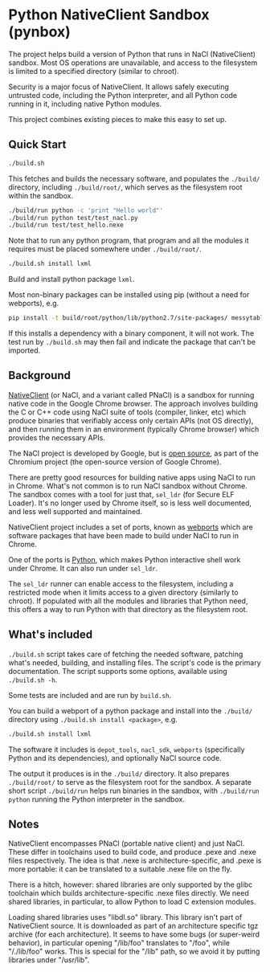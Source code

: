 Python NativeClient Sandbox (pynbox)
====================================

The project helps build a version of Python that runs
in NaCl (NativeClient) sandbox. Most OS operations are unavailable, and access
to the filesystem is limited to a specified directory (similar to chroot).

Security is a major focus of NativeClient. It allows safely executing untrusted code, including the Python interpreter, and all Python code running in it, including native Python modules.

This project combines existing pieces to make this easy to set up.

Quick Start
-----------
```bash
./build.sh
```
This fetches and builds the necessary software, and populates the `./build/` directory, including `./build/root/`, which serves as the filesystem root within the sandbox.

```bash
./build/run python -c 'print "Hello world"'
./build/run python test/test_nacl.py
./build/run test/test_hello.nexe
```
Note that to run any python program, that program and all the modules it requires must be placed somewhere under `./build/root/`.

```bash
./build.sh install lxml
```
Build and install python package `lxml`.

Most non-binary packages can be installed using pip (without a need for webports), e.g.
```bash
pip install -t build/root/python/lib/python2.7/site-packages/ messytables
```
If this installs a dependency with a binary component, it will not work. The test run by `./build.sh`
may then fail and indicate the package that can't be imported.

Background
----------

[NativeClient](https://developer.chrome.com/native-client) (or NaCl, and a
variant called PNaCl) is a sandbox for running native code in the Google Chrome
browser. The approach involves building the C or C++ code using NaCl suite of
tools (compiler, linker, etc) which produce binaries that verifiably access
only certain APIs (not OS directly), and then running them in an environment (typically
Chrome browser) which provides the necessary APIs.

The NaCl project is developed by Google, but is [open
source](http://www.chromium.org/nativeclient), as part of the Chromium project
(the open-source version of Google Chrome).

There are pretty good resources for building native apps using NaCl to run in
Chrome. What's not common is to run NaCl sandbox without Chrome. The sandbox
comes with a tool for just that, `sel_ldr` (for Secure ELF Loader). It's no longer
used by Chrome itself, so is less well documented, and less well supported and
maintained.

NativeClient project includes a set of ports, known as
[webports](https://chromium.googlesource.com/webports/) which are software
packages that have been made to build under NaCl to run in Chrome.

One of the ports is
[Python](https://chromium.googlesource.com/webports/+/pepper_47/ports/python/README.nacl),
which makes Python interactive shell work under Chrome. It can also run under
`sel_ldr`.

The `sel_ldr` runner can enable access to the filesystem, including a
restricted mode when it limits access to a given directory (similarly to
chroot). If populated with all the modules and libraries that Python need, this
offers a way to run Python with that directory as the
filesystem root.

What\'s included
----------------

`./build.sh` script takes care of fetching the needed software, patching what's
needed, building, and installing files. The script's code is the primary
documentation. The script supports some options, available using `./build.sh
-h`.

Some tests are included and are run by `build.sh`.

You can build a webport of a python package and install into the `./build/` directory using `./build.sh install <package>`, e.g.
```bash
./build.sh install lxml
```

The software it includes is `depot_tools`, `nacl_sdk`, `webports` (specifically
Python and its dependencies), and optionally NaCl source code.

The output it produces is in the `./build/` directory. It also prepares
`./build/root/` to serve as the filesystem root for the sandbox. A
separate short script `./build/run` helps run binaries in the sandbox, with `./build/run python`
running the Python interpreter in the sandbox.

Notes
-----
NativeClient encompasses PNaCl (portable native client) and just NaCl. These differ in toolchains used to build code, and produce .pexe and .nexe files respectively. The idea is that .nexe is architecture-specific, and .pexe is more portable: it can be translated to a suitable .nexe file on the fly.

There is a hitch, however: shared libraries are only supported by the glibc toolchain which builds architecture-specific .nexe files directly. We need shared libraries, in particular, to allow Python to load C extension modules.

Loading shared libraries uses "libdl.so" library. This library isn't part of NativeClient source. It is downloaded as part of an architecture specific tgz archive (for each architecture). It seems to have some bugs (or super-weird behavior), in particular opening "/lib/foo" translates to "/foo", while "/./lib/foo" works. This is special for the "/lib" path, so we avoid it by putting libraries under "/usr/lib".
